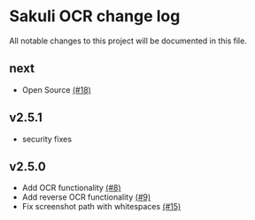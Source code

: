 # Sakuli OCR change log

All notable changes to this project will be documented in this file.

## next

- Open Source [(#18)](https://github.com/sakuli/sakuli-ocr/issues/18)

## v2.5.1

- security fixes

## v2.5.0

- Add OCR functionality [(#8)](https://github.com/sakuli/sakuli-ocr/issues/8)
- Add reverse OCR functionality [(#9)](https://github.com/sakuli/sakuli-ocr/issues/9)
- Fix screenshot path with whitespaces [(#15)](https://github.com/sakuli/sakuli-ocr/issues/15)
